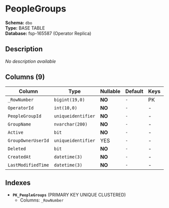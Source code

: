 # PeopleGroups

**Schema:** `dbo`  
**Type:** BASE TABLE  
**Database:** fsp-165587 (Operator Replica)

## Description

*No description available*

## Columns (9)

| Column | Type | Nullable | Default | Keys | Description |
|--------|------|----------|---------|------|-------------|
| `_RowNumber` | `bigint(19,0)` | **NO** | `-` | PK | - |
| `OperatorId` | `int(10,0)` | **NO** | `-` | - | - |
| `PeopleGroupId` | `uniqueidentifier` | **NO** | `-` | - | - |
| `GroupName` | `nvarchar(200)` | **NO** | `-` | - | - |
| `Active` | `bit` | **NO** | `-` | - | - |
| `GroupOwnerUserId` | `uniqueidentifier` | YES | `-` | - | - |
| `Deleted` | `bit` | **NO** | `-` | - | - |
| `CreatedAt` | `datetime(3)` | **NO** | `-` | - | - |
| `LastModifiedTime` | `datetime(3)` | **NO** | `-` | - | - |

## Indexes

- **`PK_PeopleGroups`** (PRIMARY KEY UNIQUE CLUSTERED)
  - Columns: `_RowNumber`
